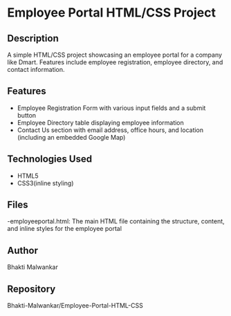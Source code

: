 
# Employee Portal HTML/CSS Project

## Description

A simple HTML/CSS project showcasing an employee portal for a company like Dmart. Features include employee registration, employee directory, and contact information.

## Features

- Employee Registration Form with various input fields and a submit button
- Employee Directory table displaying employee information
- Contact Us section with email address, office hours, and location (including an embedded Google Map)

## Technologies Used

- HTML5
- CSS3(inline styling)

## Files

-employeeportal.html: The main HTML file containing the structure, content, and inline styles for the employee portal


## Author
Bhakti Malwankar

## Repository

Bhakti-Malwankar/Employee-Portal-HTML-CSS

